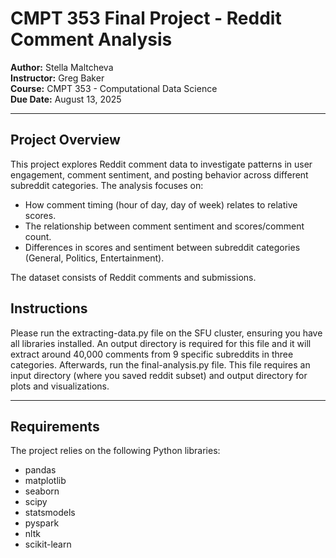 # CMPT 353 Final Project - Reddit Comment Analysis

**Author:** Stella Maltcheva  
**Instructor:** Greg Baker  
**Course:** CMPT 353 - Computational Data Science  
**Due Date:** August 13, 2025  

---

## Project Overview
This project explores Reddit comment data to investigate patterns in user engagement, comment sentiment, and posting behavior across different subreddit categories. The analysis focuses on:

- How comment timing (hour of day, day of week) relates to relative scores.
- The relationship between comment sentiment and scores/comment count.
- Differences in scores and sentiment between subreddit categories (General, Politics, Entertainment).

The dataset consists of Reddit comments and submissions.

## Instructions
Please run the extracting-data.py file on the SFU cluster, ensuring you have all libraries installed. An output directory is required for this file and it will extract around 40,000 comments from 9 specific subreddits in three categories. Afterwards, run the final-analysis.py file. This file requires an input directory (where you saved reddit subset) and output directory for plots and visualizations.


---

## Requirements
The project relies on the following Python libraries:

- pandas  
- matplotlib  
- seaborn  
- scipy  
- statsmodels  
- pyspark  
- nltk  
- scikit-learn  
